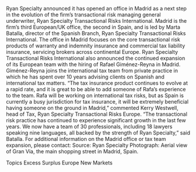 Ryan Specialty announced it has opened an office in Madrid as a next step in the evolution of the firm’s transactional risk managing general underwriter, Ryan Specialty Transactional Risks International.
Madrid is the firm’s third European/UK office, the second in Spain, and is led by Marta Batalla, director of the Spanish Branch, Ryan Specialty Transactional Risks International. The office in Madrid focuses on the core transactional risk products of warranty and indemnity insurance and commercial tax liability insurance, servicing brokers across continental Europe.
Ryan Specialty Transactional Risks International also announced the continued expansion of its European team with the hiring of Rafael Giménez-Reyna in Madrid. Giménez-Reyna joins the international tax team from private practice in which he has spent over 10 years advising clients on Spanish and international tax matters.
“The tax insurance product continues to evolve at a rapid rate, and it is great to be able to add someone of Rafa’s experience to the team. Rafa will be working on international tax risks, but as Spain is currently a busy jurisdiction for tax insurance, it will be extremely beneficial having someone on the ground in Madrid,” commented Kerry Westwell, head of Tax, Ryan Specialty Transactional Risks Europe.
“The transactional risk practice has continued to experience significant growth in the last few years. We now have a team of 30 professionals, including 18 lawyers speaking nine languages, all backed by the strength of Ryan Specialty,” said Batalla.
For additional information on the Madrid office or tax team expansion, please contact:
Source: Ryan Specialty
Photograph: Aerial view of Gran Via, the main shopping street in Madrid, Spain.

Topics
Excess Surplus
Europe
New Markets

